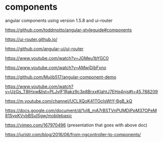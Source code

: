 # components
angular components using version 1.5.8 and ui-router 

https://github.com/toddmotto/angular-styleguide#components

https://ui-router.github.io/

https://github.com/angular-ui/ui-router

https://www.youtube.com/watch?v=JGMeu1bYGC0

https://www.youtube.com/watch?v=AMwjDibFxno

https://github.com/Mujib517/angular-component-demo

https://www.youtube.com/watch?v=UzGs_T8IHxw&list=PLJvlF1Rakz9c3p8BrxxKIahtJ7EHq4njs#t=45.788209

https://m.youtube.com/channel/UCLXQoK41TOcIsWtY-BgB_kQ

https://docs.google.com/document/d/1vl8_mA7rBSTVnPUMDiPpM37OPeM81SypKVvbBSuISgw/mobilebasic

https://vimeo.com/167970496   (presentation that goes with above doc)

https://juristr.com/blog/2016/06/from-ngcontroller-to-components/
